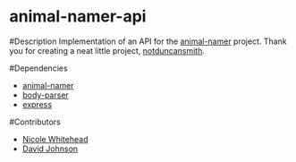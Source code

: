 animal-namer-api
================
#Description
Implementation of an API for the [animal-namer](https://github.com/notduncansmith/animal-namer) project. Thank you for creating a neat little project, [notduncansmith](https://github.com/notduncansmith). 

#Dependencies
* [animal-namer](https://github.com/notduncansmith/animal-namer)
* [body-parser](https://www.npmjs.org/package/body-parser)
* [express](https://www.npmjs.org/package/express)

#Contributors
* [Nicole Whitehead](https://github.com/ncwhitehead)
* [David Johnson](https://github.com/dhjohn0)
